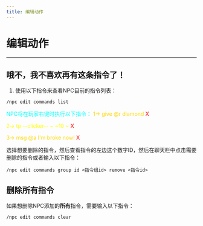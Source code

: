 ```yaml
---
title: 编辑动作
---
```



# 编辑动作

---


## 哦不，我不喜欢再有这条指令了！

1. 使用以下指令来查看NPC目前的指令列表：
```
/npc edit commands list
```


<span style="color:aqua">
	NPC<span style="color:yellow"><NPC名称></span>将在玩家右键时执行以下指令：
</span>

<span style="color:gold">
	1-> give @r diamond <span style="color:red">X</span>
</span>

<span style="color:yellow">2-> tp -\-clicker-\- ~ ~10 ~</span>	<span style="color:red">X</span>

<span style="color:gold">
	3-> msg @a I'm broke now! <span style="color:red">X</span>
</span>


选择想要删除的指令，然后查看指令的左边这个数字ID，然后在聊天栏中点击需要删除的指令或者输入以下指令：
```
/npc edit commands group id <指令组id> remove <指令id>
```


## 删除所有指令
如果想删除NPC添加的**所有**指令，需要输入以下指令：
```
/npc edit commands clear
```